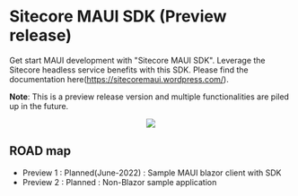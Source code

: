 # Sitecore MAUI SDK (Preview release)

Get start MAUI development with "Sitecore MAUI SDK". Leverage the Sitecore headless service benefits with this SDK. Please find the documentation here(https://sitecoremaui.wordpress.com/).

**Note**: This is a preview release version and multiple functionalities are piled up in the future.

<p align="center">
  <img src="https://user-images.githubusercontent.com/11770345/173193712-8ccef564-78d0-47e8-9daf-54e1f022c3a0.png" />
</p>

## ROAD map

* Preview 1 : Planned(June-2022) : Sample MAUI blazor client with SDK
* Preview 2 : Planned : Non-Blazor sample application
